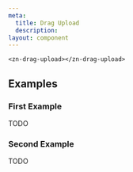 ```yaml
---
meta:
  title: Drag Upload
  description:
layout: component
---
```


```html:preview
<zn-drag-upload></zn-drag-upload>
```

## Examples

### First Example

TODO

### Second Example

TODO



